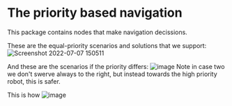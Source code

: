 # The priority based navigation

This package contains nodes that make navigation decissions.

These are the equal-priority scenarios and solutions that we support:
![Screenshot 2022-07-07 150511](https://user-images.githubusercontent.com/26307463/177780605-be832093-cc37-4dde-831e-3e76b4cff2bd.png)

And these are the scenarios if the priority differs:
![image](https://user-images.githubusercontent.com/26307463/177780831-0c9355df-a0e9-47ae-8b87-147a793d5302.png)
Note in case two we don't swerve always to the right, but instead towards the high priority robot, this is safer.

This is how 
![image](https://user-images.githubusercontent.com/26307463/177781184-92fa6350-dd93-4f94-bd74-f3d8a53b28b7.png)

